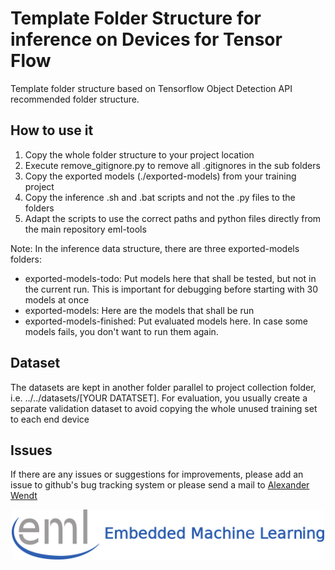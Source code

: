 # Template Folder Structure for inference on Devices for Tensor Flow
Template folder structure based on Tensorflow Object Detection API recommended folder structure.

## How to use it
1. Copy the whole folder structure to your project location
2. Execute remove_gitignore.py to remove all .gitignores in the sub folders
3. Copy the exported models (./exported-models) from your training project
4. Copy the inference .sh and .bat scripts and not the .py files to the folders
5. Adapt the scripts to use the correct paths and python files directly from the main repository eml-tools

Note: In the inference data structure, there are three exported-models folders: 
- exported-models-todo: Put models here that shall be tested, but not in the current run. This is important for debugging before starting with 
30 models at once
- exported-models: Here are the models that shall be run
- exported-models-finished: Put evaluated models here. In case some models fails, you don't want to run them again.

## Dataset
The datasets are kept in another folder parallel to project collection folder, i.e. ../../datasets/[YOUR DATATSET]. For evaluation, 
you usually create a separate validation dataset to avoid copying the whole unused training set to each end device

## Issues
If there are any issues or suggestions for improvements, please add an issue to github's bug tracking system or please send a mail 
to [Alexander Wendt](mailto:alexander.wendt@tuwien.ac.at)

<div align="center">
  <img src="../../_img/eml_logo_and_text.png", width="500">
</div>
